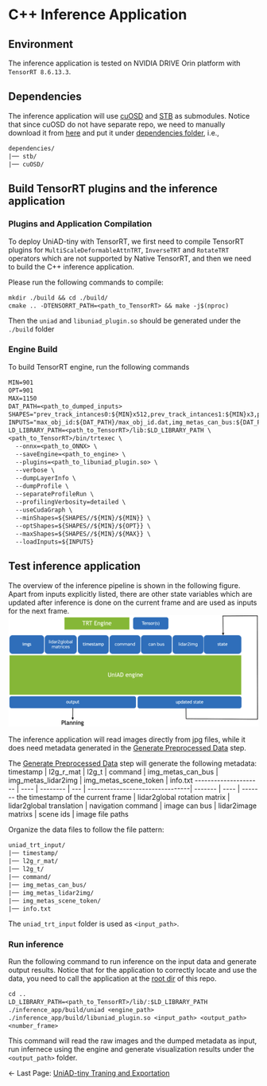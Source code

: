 # C++ Inference Application

## Environment
The inference application is tested on NVIDIA DRIVE Orin platform with `TensorRT 8.6.13.3`.
## Dependencies
The inference application will use [cuOSD](https://github.com/NVIDIA-AI-IOT/Lidar_AI_Solution/tree/master/libraries/cuOSD) and [STB](https://github.com/nothings/stb) as submodules. Notice that since cuOSD do not have separate repo, we need to manually download it from [here](https://github.com/NVIDIA-AI-IOT/Lidar_AI_Solution/tree/master/libraries/cuOSD) and put it under [dependencies folder](./dependencies/), i.e.,
```
dependencies/
|── stb/
|── cuOSD/
```
## Build TensorRT plugins and the inference application

### Plugins and Application Compilation
To deploy UniAD-tiny with TensorRT, we first need to compile TensorRT plugins for `MultiScaleDeformableAttnTRT`, `InverseTRT` and `RotateTRT` operators which are not supported by Native TensorRT, and then we need to build the C++ inference application. 

Please run the following commands to compile:
```
mkdir ./build && cd ./build/
cmake .. -DTENSORRT_PATH=<path_to_TensorRT> && make -j$(nproc)
```

Then the ```uniad``` and ```libuniad_plugin.so``` should be generated under the ```./build``` folder


### Engine Build
To build TensorRT engine, run the following commands
```
MIN=901
OPT=901
MAX=1150
DAT_PATH=<path_to_dumped_inputs>
SHAPES="prev_track_intances0:${MIN}x512,prev_track_intances1:${MIN}x3,prev_track_intances3:${MIN},prev_track_intances4:${MIN},prev_track_intances5:${MIN},prev_track_intances6:${MIN},prev_track_intances8:${MIN},prev_track_intances9:${MIN}x10,prev_track_intances11:${MIN}x4x256,prev_track_intances12:${MIN}x4,prev_track_intances13:${MIN}"
INPUTS="max_obj_id:${DAT_PATH}/max_obj_id.dat,img_metas_can_bus:${DAT_PATH}/img_metas_can_bus.dat,img_metas_lidar2img:${DAT_PATH}/img_metas_lidar2img.dat,img:${DAT_PATH}/img.dat,use_prev_bev:${DAT_PATH}/use_prev_bev.dat,prev_bev:${DAT_PATH}/prev_bev.dat,command:${DAT_PATH}/command.dat,timestamp:${DAT_PATH}/timestamp.dat,l2g_r_mat:${DAT_PATH}/l2g_r_mat.dat,l2g_t:${DAT_PATH}/l2g_t.dat,prev_track_intances0:${DAT_PATH}/prev_track_intances0.dat,prev_track_intances1:${DAT_PATH}/prev_track_intances1.dat,prev_track_intances3:${DAT_PATH}/prev_track_intances3.dat,prev_track_intances4:${DAT_PATH}/prev_track_intances4.dat,prev_track_intances5:${DAT_PATH}/prev_track_intances5.dat,prev_track_intances6:${DAT_PATH}/prev_track_intances6.dat,prev_track_intances8:${DAT_PATH}/prev_track_intances8.dat,prev_track_intances9:${DAT_PATH}/prev_track_intances9.dat,prev_track_intances11:${DAT_PATH}/prev_track_intances11.dat,prev_track_intances12:${DAT_PATH}/prev_track_intances12.dat,prev_track_intances13:${DAT_PATH}/prev_track_intances13.dat,prev_timestamp:${DAT_PATH}/prev_timestamp.dat,prev_l2g_r_mat:${DAT_PATH}/prev_l2g_r_mat.dat,prev_l2g_t:${DAT_PATH}/prev_l2g_t.dat"
LD_LIBRARY_PATH=<path_to_TensorRT>/lib:$LD_LIBRARY_PATH \
<path_to_TensorRT>/bin/trtexec \
  --onnx=<path_to_ONNX> \
  --saveEngine=<path_to_engine> \
  --plugins=<path_to_libuniad_plugin.so> \
  --verbose \
  --dumpLayerInfo \
  --dumpProfile \
  --separateProfileRun \
  --profilingVerbosity=detailed \
  --useCudaGraph \
  --minShapes=${SHAPES//${MIN}/${MIN}} \
  --optShapes=${SHAPES//${MIN}/${OPT}} \
  --maxShapes=${SHAPES//${MIN}/${MAX}} \
  --loadInputs=${INPUTS}
```

## Test inference application
The overview of the inference pipeline is shown in the following figure. Apart from inputs explicitly listed, there are other state variables which are updated after inference is done on the current frame and are used as inputs for the next frame.
<img src="../assets/engine_infer.png" width="1024">

The inference application will read images directly from jpg files, while it does need metadata generated in the [Generate Preprocessed Data](../documents/data_prep.md#generate-preprocessed-data) step. 

The [Generate Preprocessed Data](../documents/data_prep.md#generate-preprocessed-data) step will generate the following metadata:
timestamp    | l2g_r_mat | l2g_t | command | img_metas_can_bus | img_metas_lidar2img | img_metas_scene_token | info.txt
--------------------- | ---- | -------- | --- | --------------------------------| ------- | ---- | -------
the timestamp of the current frame | lidar2global rotation matrix | lidar2global translation | navigation command | image can bus | lidar2image matrixs | scene ids | image file paths 

Organize the data files to follow the file pattern:
```
uniad_trt_input/
|── timestamp/
|── l2g_r_mat/
|── l2g_t/
|── command/
|── img_metas_can_bus/
|── img_metas_lidar2img/
|── img_metas_scene_token/
|── info.txt
```

The ```uniad_trt_input``` folder is used as ```<input_path>```.


### Run inference
Run the following command to run inference on the input data and generate output results. Notice that for the application to correctly locate and use the data, you need to call the application at the [root dir](../) of this repo.
```
cd ..
LD_LIBRARY_PATH=<path_to_TensorRT>/lib/:$LD_LIBRARY_PATH ./inference_app/build/uniad <engine_path> ./inference_app/build/libuniad_plugin.so <input_path> <output_path> <number_frame>
```
This command will read the raw images and the dumped metadata as input, run infernece using the engine and generate visualization results under the ```<output_path>``` folder.

<- Last Page: [UniAD-tiny Traning and Exportation](../documents/train_export.md)
